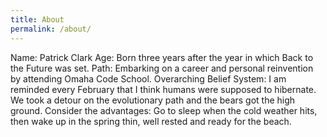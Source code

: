 ```yaml
---
title: About
permalink: /about/
---
```


Name: Patrick Clark
Age: Born three years after the year in which Back to the Future was set.
Path: Embarking on a career and personal reinvention by attending Omaha Code School.
Overarching Belief System: I am reminded every February that I think humans were supposed to hibernate. We took a detour on the evolutionary path and the bears got the high ground. Consider the advantages: Go to sleep when the cold weather hits, then wake up in the spring thin, well rested and ready for the beach. 
